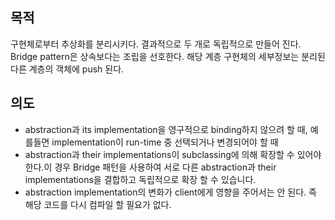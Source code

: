 목적
---
구현체로부터 추상화를 분리시키다. 결과적으로 두 개로 독립적으로 만들어 진다.  
Bridge pattern은 상속보다는 조립을 선호한다. 해당 계층 구현체의 세부정보는 분리된 다른 계층의 객체에 push 된다.

의도
---
+ abstraction과 its implementation을 영구적으로 binding하지 않으려 할 때, 예를들면 implementation이 run-time 중 선택되거나 변경되어야 할 때
+ abstraction과 their implementations이 subclassing에 의해 확장할 수 있어야 한다.이 경우 Bridge 패턴을 사용하여 서로 다른 abstraction과 their implementations을 결합하고 독립적으로 확장 할 수 있습니다.
+ abstraction implementation의 변화가 client에게 영향을 주어서는 안 된다. 즉 해당 코드를 다시 컴파일 할 필요가 없다. 